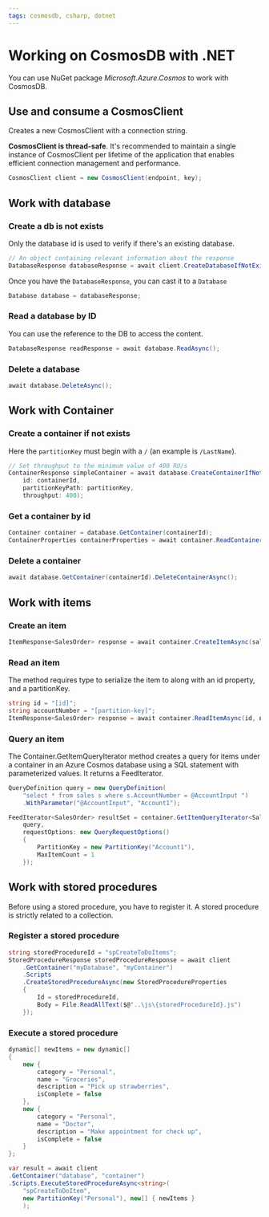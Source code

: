 ```yaml
---
tags: cosmosdb, csharp, dotnet
---
```


# Working on CosmosDB with .NET

You can use NuGet package *Microsoft.Azure.Cosmos* to work with CosmosDB.

## Use and consume a CosmosClient

Creates a new CosmosClient with a connection string.

**CosmosClient is thread-safe**. It's recommended to maintain a single instance of CosmosClient per lifetime of the application that enables efficient connection management and performance.

```cs
CosmosClient client = new CosmosClient(endpoint, key);
```

## Work with database

### Create a db is not exists

Only the database id is used to verify if there's an existing database.

```cs
// An object containing relevant information about the response
DatabaseResponse databaseResponse = await client.CreateDatabaseIfNotExistsAsync(databaseId, throughputInRUsPerSecond);
```

Once you have the `DatabaseResponse`, you can cast it to a `Database`

```cs
Database database = databaseResponse;
```

### Read a database by ID

You can use the reference to the DB to access the content.

```cs
DatabaseResponse readResponse = await database.ReadAsync();
```

### Delete a database

```cs
await database.DeleteAsync();
```

## Work with Container

### Create a container if not exists

Here the `partitionKey` must begin with a `/` (an example is `/LastName`).

```cs
// Set throughput to the minimum value of 400 RU/s
ContainerResponse simpleContainer = await database.CreateContainerIfNotExistsAsync(
    id: containerId,
    partitionKeyPath: partitionKey,
    throughput: 400);
```

### Get a container by id

```cs
Container container = database.GetContainer(containerId);
ContainerProperties containerProperties = await container.ReadContainerAsync();
```

### Delete a container

```cs
await database.GetContainer(containerId).DeleteContainerAsync();
```

## Work with items

### Create an item

```cs
ItemResponse<SalesOrder> response = await container.CreateItemAsync(salesOrder, new PartitionKey(salesOrder.AccountNumber));
```

### Read an item

The method requires type to serialize the item to along with an id property, and a partitionKey.

```cs
string id = "[id]";
string accountNumber = "[partition-key]";
ItemResponse<SalesOrder> response = await container.ReadItemAsync(id, new PartitionKey(accountNumber));
```

### Query an item

The Container.GetItemQueryIterator method creates a query for items under a container in an Azure Cosmos database using a SQL statement with parameterized values. It returns a FeedIterator.

```cs
QueryDefinition query = new QueryDefinition(
    "select * from sales s where s.AccountNumber = @AccountInput ")
    .WithParameter("@AccountInput", "Account1");

FeedIterator<SalesOrder> resultSet = container.GetItemQueryIterator<SalesOrder>(
    query,
    requestOptions: new QueryRequestOptions()
    {
        PartitionKey = new PartitionKey("Account1"),
        MaxItemCount = 1
    });
```

## Work with stored procedures

Before using a stored procedure, you have to register it. A stored procedure is strictly related to a collection.

### Register a stored procedure

```cs
string storedProcedureId = "spCreateToDoItems";
StoredProcedureResponse storedProcedureResponse = await client
    .GetContainer("myDatabase", "myContainer")
    .Scripts
    .CreateStoredProcedureAsync(new StoredProcedureProperties
    {
        Id = storedProcedureId,
        Body = File.ReadAllText($@"..\js\{storedProcedureId}.js")
    });
```

### Execute a stored procedure

```cs
dynamic[] newItems = new dynamic[]
{
    new {
        category = "Personal",
        name = "Groceries",
        description = "Pick up strawberries",
        isComplete = false
    },
    new {
        category = "Personal",
        name = "Doctor",
        description = "Make appointment for check up",
        isComplete = false
    }
};

var result = await client
.GetContainer("database", "container")
.Scripts.ExecuteStoredProcedureAsync<string>(
    "spCreateToDoItem", 
    new PartitionKey("Personal"), new[] { newItems }
    );
```
